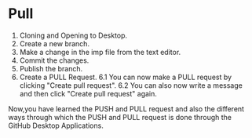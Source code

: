 # Pull
1. Cloning and Opening to Desktop.
2. Create a new branch.
3. Make a change in the imp file from the text editor.
4. Commit the changes.
5. Publish the branch.
6. Create a PULL Request.
  6.1 You can now make a PULL request by clicking "Create pull request".
  6.2 You can also now write a message and then click "Create pull request" again.

  Now,you have learned the PUSH and PULL request and also the different ways through which the PUSH and PULL request is done through the GitHub Desktop Applications.
